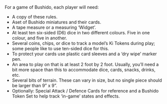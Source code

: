 For a game of Bushido, each player will need:

- A copy of these rules.
- Aset of Bushido miniatures and their cards.
- A tape measure or a measuring ‘Widget’.
- At least ten six-sided (D6) dice in two different colours. Five in one colour, and five in another.
- Several coins, chips, or dice to track a model’s Ki Tokens during play; some people like to use ten-sided dice for this.
- To protect your cards use plastic card sleeves and a ‘dry wipe’ marker pen.
- An area to play on that is at least 2 foot by 2 foot. Usually, you’ll need a bit more space than this to accommodate dice, cards, snacks, drinks, etc.
- Several bits of terrain. These can vary in size, but no single piece should be larger than 9” x 9”.
- Optionally: Special Attack / Defence Cards for reference and a Bushido Token Set to help track ‘in-game’ states and effects.